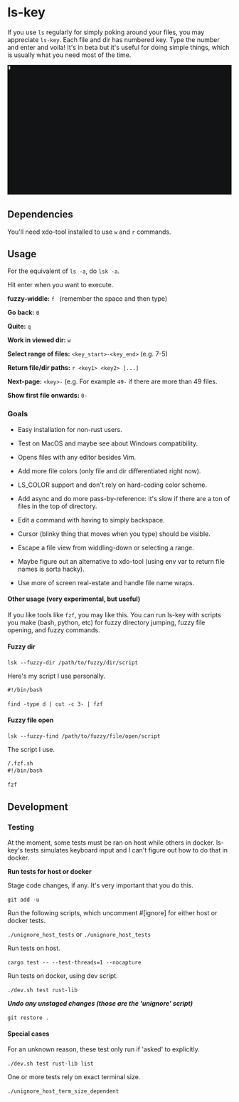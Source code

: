 # ls-key

If you use `ls` regularly for simply poking around your files, you may appreciate `ls-key`. Each file and dir has numbered key. Type the number and enter and voila! It's in beta but it's useful for doing simple things, which is usually what you need most of the time.

![](assets/demo_intro.gif)

## Dependencies

You'll need xdo-tool installed to use `w` and `r` commands.

## Usage

For the equivalent of `ls -a`, do `lsk -a`.

Hit enter when you want to execute.

**fuzzy-widdle:** `f ` (remember the space and then type)

**Go back:** `0`

**Quite:** `q`

**Work in viewed dir:** `w`

**Select range of files:** `<key_start>-<key_end>` (e.g. 7-5)

**Return file/dir paths:** `r <key1> <key2> [...]`

**Next-page:** `<key>-` (e.g. For example `49-` if there are more than 49 files.

**Show first file onwards:** `0-`

### Goals

* Easy installation for non-rust users.

* Test on MacOS and maybe see about Windows compatibility.

* Opens files with any editor besides Vim.

* Add more file colors (only file and dir differentiated right now).

* LS_COLOR support and don't rely on hard-coding color scheme.

* Add async and do more pass-by-reference: it's slow if there are a ton of files in the top of directory.

* Edit a command with having to simply backspace.

* Cursor (blinky thing that moves when you type) should be visible.

* Escape a file view from widdling-down or selecting a range.

* Maybe figure out an alternative to xdo-tool (using env var to return file names is sorta hacky).

* Use more of screen real-estate and handle file name wraps.

#### Other usage (very experimental, but useful)

If you like tools like `fzf`, you may like this. You can run ls-key with scripts you make (bash, python, etc) for fuzzy directory jumping, fuzzy file opening, and fuzzy commands.

####  Fuzzy dir

`lsk --fuzzy-dir /path/to/fuzzy/dir/script`

Here's my script I use personally.

```
#!/bin/bash

find -type d | cut -c 3- | fzf
```

#### Fuzzy file open

`lsk --fuzzy-find /path/to/fuzzy/file/open/script`

The script I use.

```
/.fzf.sh
#!/bin/bash

fzf
```
## Development

### Testing

At the moment, some tests must be ran on host while others in docker. ls-key's tests simulates keyboard input and I can't figure out how to do that in docker.

**Run tests for host or docker**

Stage code changes, if any. It's very important that you do this.

`git add -u`

Run the following scripts, which uncomment #[ignore] for either host or docker tests.

`./unignore_host_tests` or `./unignore_host_tests`

Run tests on host.

`cargo test -- --test-threads=1 --nocapture`

Run tests on docker, using dev script.

`./dev.sh test rust-lib`

***Undo any unstaged changes (those are the 'unignore' script)***

`git restore .`

#### Special cases

For an unknown reason, these test only run if 'asked' to explicitly.

`./dev.sh test rust-lib list`

One or more tests rely on exact terminal size.

`./unignore_host_term_size_dependent`
